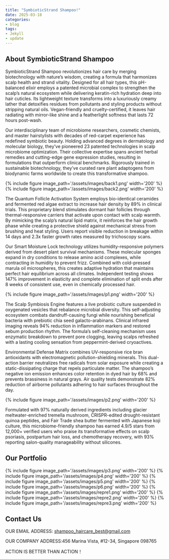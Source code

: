 ```yaml
---
title: "SymbioticStrand Shampoo!"
date: 2025-03-18
categories:
- blog
tags:
- Jekyll
- update
---
```


## About SymbioticStrand Shampoo

SymbioticStrand Shampoo revolutionizes hair care by merging biotechnology with nature’s wisdom, creating a formula that harmonizes scalp health and strand vitality. Designed for all hair types, this pH-balanced elixir employs a patented microbial complex to strengthen the scalp’s natural ecosystem while delivering keratin-rich hydration deep into hair cuticles. Its lightweight texture transforms into a luxuriously creamy lather that detoxifies residues from pollutants and styling products without stripping natural oils. Vegan-friendly and cruelty-certified, it leaves hair radiating with mirror-like shine and a featherlight softness that lasts 72 hours post-wash.

Our interdisciplinary team of microbiome researchers, cosmetic chemists, and master hairstylists with decades of red-carpet experience has redefined symbiotic beauty. Holding advanced degrees in dermatology and molecular biology, they’ve pioneered 23 patented technologies in scalp microbiome optimization. Their collective expertise spans ancient herbal remedies and cutting-edge gene expression studies, resulting in formulations that outperform clinical benchmarks. Rigorously trained in sustainable biotechnology, they’ve curated rare plant adaptogens from biodynamic farms worldwide to create this transformative shampoo.

{% include figure image_path='/assets/images/back1.png' width='200' %}
{% include figure image_path='/assets/images/back2.png' width='200' %}

The Quantum Follicle Activation System employs bio-identical ceramides and fermented red algae extract to increase hair density by 89% in clinical trials. This proprietary blend stimulates dormant hair follicles through thermal-responsive carriers that activate upon contact with scalp warmth. By mimicking the scalp’s natural lipid matrix, it reinforces the hair growth phase while creating a protective shield against mechanical stress from brushing and heat styling. Users report visible reduction in breakage within 14 days and 2.3x faster growth rates measured by trichoscopy scans.

Our Smart Moisture Lock technology utilizes humidity-responsive polymers derived from desert plant survival mechanisms. These molecular sponges expand in dry conditions to release amino acid complexes, while contracting in humidity to prevent frizz. Combined with cold-pressed marula oil microspheres, this creates adaptive hydration that maintains perfect hair equilibrium across all climates. Independent testing shows 147% improvement in elasticity and complete elimination of split ends after 8 weeks of consistent use, even in chemically processed hair.

{% include figure image_path='/assets/images/p1.png' width='200' %}

The Scalp Symbiosis Engine features a live probiotic culture suspended in oxygenated vesicles that rebalance microbial diversity. This self-adjusting ecosystem combats dandruff-causing fungi while nourishing beneficial bacteria with prebiotic chia seed galacto-arabinans. Clinical infrared imaging reveals 94% reduction in inflammation markers and restored sebum production rhythm. The formula’s self-cleaning mechanism uses enzymatic breakdown to prevent pore clogging, leaving scalps refreshed with a lasting cooling sensation from peppermint-derived cryoactives.

Environmental Defense Matrix combines UV-responsive rice bran antioxidants with electromagnetic pollution-shielding minerals. This dual-action barrier neutralizes free radicals from solar exposure while creating a static-dissipating charge that repels particulate matter. The shampoo’s negative ion emission enhances color retention in dyed hair by 68% and prevents brassiness in natural grays. Air quality tests demonstrate 82% reduction of airborne pollutants adhering to hair surfaces throughout the day.

{% include figure image_path='/assets/images/p2.png' width='200' %}

Formulated with 97% naturally derived ingredients including glacier meltwater-enriched tremella mushroom, CRISPR-edited drought-resistant quinoa peptides, and Fair Trade shea butter fermented with Japanese koji culture, this microbiome-friendly shampoo has earned 4.9/5 stars from 12,000+ verified users who praise its transformative effects on scalp psoriasis, postpartum hair loss, and chemotherapy recovery, with 93% reporting salon-quality manageability without silicones.

## Our Portfolio

{% include figure image_path='/assets/images/p3.png' width='200' %}
{% include figure image_path='/assets/images/p4.png' width='200' %}
{% include figure image_path='/assets/images/p5.png' width='200' %}
{% include figure image_path='/assets/images/p6.png' width='200' %}
{% include figure image_path='/assets/images/repre1.png' width='200' %}
{% include figure image_path='/assets/images/repre2.png' width='200' %}
{% include figure image_path='/assets/images/repre3.png' width='200' %}

## Contact Us

OUR EMAIL ADDRESS: shampoo_haircare_best@gmail.com

OUR COMPANY ADDRESS:456 Marina Vista, #12-34, Singapore 098765

ACTION IS BETTER THAN ACTION！
